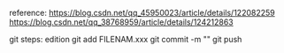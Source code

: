 reference:
https://blog.csdn.net/qq_45950023/article/details/122082259
https://blog.csdn.net/qq_38768959/article/details/124212863


git steps:
edition
git add FILENAM.xxx
git commit -m ""
git push
